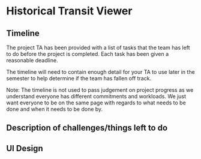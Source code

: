 # Historical Transit Viewer

## Timeline

The project TA has been provided with a list of tasks that the team has left to do before the project is completed. Each task has been given a reasonable deadline.

The timeline will need to contain enough detail for your TA to use later in the semester to help determine if the team has fallen off track.

Note: The timeline is not used to pass judgement on project progress as we understand everyone has different commitments and workloads. We just want everyone to be on the same page with regards to what needs to be done and when it needs to be done by.

## Description of challenges/things left to do

## UI Design
